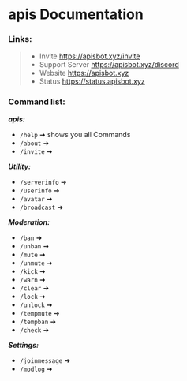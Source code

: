 # apis Documentation

### Links:
> - Invite https://apisbot.xyz/invite
> - Support Server https://apisbot.xyz/discord
> - Website https://apisbot.xyz
> - Status https://status.apisbot.xyz 

### Command list:
***apis:***
- `/help` ➜ shows you all Commands 
- `/about` ➜
- `/invite` ➜

***Utility:***
- `/serverinfo` ➜
- `/userinfo` ➜
- `/avatar` ➜
- `/broadcast` ➜

***Moderation:***
- `/ban` ➜
- `/unban` ➜
- `/mute` ➜
- `/unmute` ➜
- `/kick` ➜
- `/warn` ➜
- `/clear` ➜
- `/lock` ➜
- `/unlock` ➜
- `/tempmute` ➜
- `/tempban` ➜
- `/check` ➜

***Settings:***
- `/joinmessage` ➜
- `/modlog` ➜
